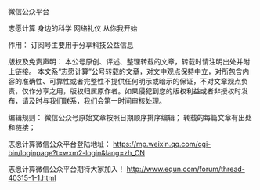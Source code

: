 微信公众平台

志愿计算 身边的科学 
网络礼仪 从你我开始

作用：
订阅号主要用于分享科技公益信息

版权及免责声明：
本公号原创、评述、整理转载的文章，转载时请注明出处并附上链接。
本文系“志愿计算”公号转载的文章，对文中观点保持中立，对所包含内容的准确性、可靠性或者完整性不提供任何明示或暗示的保证，不对文章观点负责，仅作分享之用，版权归属原作者。如果侵犯到您的版权利益或者非授权时发布，请及时与我们联系，我们会第一时间审核处理。

编辑规则：
微信公众号原始文章按照日期顺序排序编辑；
转载的每篇文章有出处和链接；


志愿计算微信公众平台登陆地址：
https://mp.weixin.qq.com/cgi-bin/loginpage?t=wxm2-login&lang=zh_CN

志愿计算微信公众平台期待大家加入！
http://www.equn.com/forum/thread-40315-1-1.html